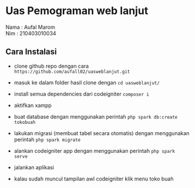 
# Uas Pemograman web lanjut

Nama    : Aufal Marom \
Nim     : 210403010034

## Cara Instalasi

- clone github repo dengan cara `https://github.com/aufall02/uasweblanjut.git`

- masuk ke dalam folder hasil clone dengan `cd uasweblanjut/`
- install semua dependencies dari codeigniter `composer i`
- aktifkan xampp
- buat database dengan menggunakan perintah `php spark db:create tokobuah`
- lakukan migrasi (membuat tabel secara otomatis) dengan menggunakan perintah `php spark migrate`
- alankan codeigniter app dengan menggunakan perintah `php spark serve`
- jalankan aplikasi
- kalau sudah muncul tampilan awl codeigniter klik menu toko buah
